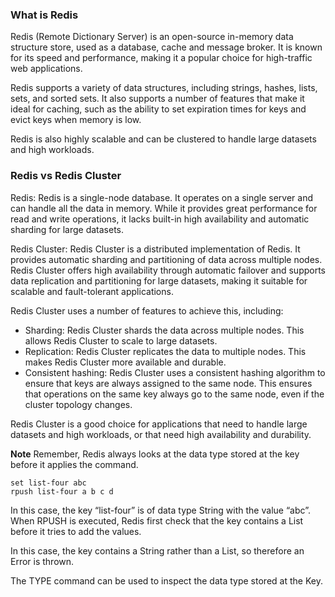 ### What is Redis
Redis (Remote Dictionary Server) is an open-source in-memory data structure store, used as a database, cache and message broker. It is known for its speed and performance, making it a popular choice for high-traffic web applications.

Redis supports a variety of data structures, including strings, hashes, lists, sets, and sorted sets. It also supports a number of features that make it ideal for caching, such as the ability to set expiration times for keys and evict keys when memory is low.

Redis is also highly scalable and can be clustered to handle large datasets and high workloads.

### Redis vs Redis Cluster

Redis: Redis is a single-node database. It operates on a single server and can handle all the data in memory. While it provides great performance for read and write operations, it lacks built-in high availability and automatic sharding for large datasets.

Redis Cluster: Redis Cluster is a distributed implementation of Redis. It provides automatic sharding and partitioning of data across multiple nodes. Redis Cluster offers high availability through automatic failover and supports data replication and partitioning for large datasets, making it suitable for scalable and fault-tolerant applications.

Redis Cluster uses a number of features to achieve this, including:

* Sharding: Redis Cluster shards the data across multiple nodes. This allows Redis Cluster to scale to large datasets.
* Replication: Redis Cluster replicates the data to multiple nodes. This makes Redis Cluster more available and durable.
* Consistent hashing: Redis Cluster uses a consistent hashing algorithm to ensure that keys are always assigned to the same node. This ensures that operations on the same key always go to the same node, even if the cluster topology changes.

Redis Cluster is a good choice for applications that need to handle large datasets and high workloads, or that need high availability and durability.

**Note**
Remember, Redis always looks at the data type stored at the key before it applies the command. 
```redis
set list-four abc
rpush list-four a b c d
```
In this case, the key “list-four” is of data type String with the value “abc”. When RPUSH is executed, Redis first check that the key contains a List before it tries to add the values.

In this case, the key contains a String rather than a List, so therefore an Error is thrown.

The TYPE command can be used to inspect the data type stored at the Key.
